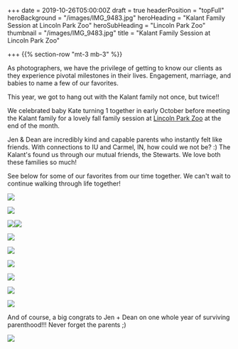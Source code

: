 +++
date = 2019-10-26T05:00:00Z
draft = true
headerPosition = "topFull"
heroBackground = "/images/IMG_9483.jpg"
heroHeading = "Kalant Family Session at Lincoln Park Zoo"
heroSubHeading = "Lincoln Park Zoo"
thumbnail = "/images/IMG_9483.jpg"
title = "Kalant Family Session at Lincoln Park Zoo"

+++
{{% section-row "mt-3 mb-3" %}}

As photographers, we have the privilege of getting to know our clients as they experience pivotal milestones in their lives. Engagement, marriage, and babies to name a few of our favorites.

This year, we got to hang out with the Kalant family not once, but twice!!

We celebrated baby Kate turning 1 together in early October before meeting the Kalant family for a lovely fall family session at [Lincoln Park Zoo](https://www.lpzoo.org/ "Lincoln Park Zoo") at the end of the month.

Jen & Dean are incredibly kind and capable parents who instantly felt like friends. With connections to IU and Carmel, IN, how could we not be? :) The Kalant's found us through our mutual friends, the Stewarts. We love both these families so much!

See below for some of our favorites from our time together. We can't wait to continue walking through life together!

![](https://s3.us-east-1.amazonaws.com/ivanasteven-web-assets/IMG_9302.jpg)

![](https://s3.us-east-1.amazonaws.com/ivanasteven-web-assets/k1.jpg)

![](https://s3.us-east-1.amazonaws.com/ivanasteven-web-assets/IMG_9363.jpg)![](https://s3.us-east-1.amazonaws.com/ivanasteven-web-assets/k2.jpg)

![](https://s3.us-east-1.amazonaws.com/ivanasteven-web-assets/IMG_9445.jpg)

![](https://s3.us-east-1.amazonaws.com/ivanasteven-web-assets/IMG_9453.jpg)

![](https://s3.us-east-1.amazonaws.com/ivanasteven-web-assets/IMG_9454.jpg)

![](https://s3.us-east-1.amazonaws.com/ivanasteven-web-assets/IMG_9483.jpg)

![](https://s3.us-east-1.amazonaws.com/ivanasteven-web-assets/k4.jpg)

![](https://s3.us-east-1.amazonaws.com/ivanasteven-web-assets/k3.jpg)

And of course, a big congrats to Jen + Dean on one whole year of surviving parenthood!!! Never forget the parents ;) 

![](https://s3.us-east-1.amazonaws.com/ivanasteven-web-assets/IMG_9494.jpg)
